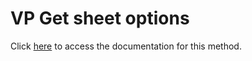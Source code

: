 <!---->
# VP Get sheet options

Click [here](https://developer.4d.com/docs/20/ViewPro/method-list#vp-get-sheet-options) to access the documentation for this method.

